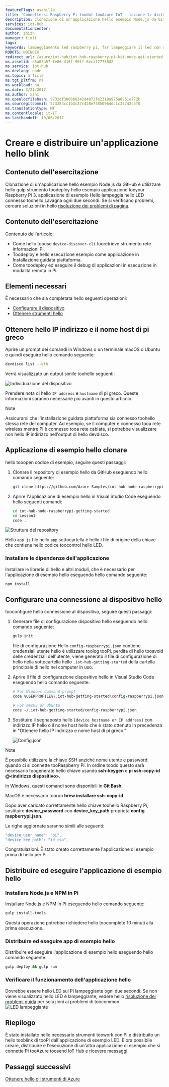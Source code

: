 ```yaml
---
featureFlags: usabilla
title: 'Connettersi Raspberry Pi (nodo) tooAzure IoT - lezione 1: distribuire app | Documenti Microsoft'
description: Clonazione di un'applicazione hello esempio Node.js da GitHub e gulp toodeploy questa scheda tooyour Raspberry Pi 3 dell'applicazione. Questa applicazione di esempio lampeggia hello LED connesso toohello Lavagna ogni due secondi.
services: iot-hub
documentationcenter: 
author: shizn
manager: timlt
tags: 
keywords: lampeggiamento led raspberry pi, far lampeggiare il led con raspberry pi
ROBOTS: NOINDEX
redirect_url: /azure/iot-hub/iot-hub-raspberry-pi-kit-node-get-started
ms.assetid: a5a03a57-fe86-416f-90ff-6eca17775842
ms.service: iot-hub
ms.devlang: node
ms.topic: article
ms.tgt_pltfrm: na
ms.workload: na
ms.date: 3/21/2017
ms.author: xshi
ms.openlocfilehash: 9732df3009b8342d4872fe2318a975a6251e772b
ms.sourcegitcommit: 523283cc1b3c37c428e77850964dc1c33742c5f0
ms.translationtype: MT
ms.contentlocale: it-IT
ms.lasthandoff: 10/06/2017
---
```

# <a name="create-and-deploy-hello-blink-application"></a>Creare e distribuire un'applicazione hello blink
## <a name="what-you-will-do"></a>Contenuto dell'esercitazione
Clonazione di un'applicazione hello esempio Node.js da GitHub e utilizzare hello gulp strumento toodeploy hello esempio applicazione tooyour Raspberry Pi 3. applicazione di esempio Hello lampeggia hello LED connesso toohello Lavagna ogni due secondi. Se si verificano problemi, cercare soluzioni in hello [risoluzione dei problemi di pagina](iot-hub-raspberry-pi-kit-node-troubleshooting.md).

## <a name="what-you-will-learn"></a>Contenuto dell'esercitazione
Contenuto dell'articolo:

* Come hello toouse `device-discover-cli` tooretrieve strumento rete informazioni Pi.
* Toodeploy e hello esecuzione esempio come applicazione in Installazione guidata piattaforma.
* Come toodeploy ed eseguire il debug di applicazioni in esecuzione in modalità remota in Pi.

## <a name="what-you-need"></a>Elementi necessari
È necessario che sia completata hello seguenti operazioni:

* [Configurare il dispositivo](iot-hub-raspberry-pi-kit-node-lesson1-configure-your-device.md)
* [Ottenere strumenti hello](iot-hub-raspberry-pi-kit-node-lesson1-get-the-tools-win32.md)

## <a name="obtain-hello-ip-address-and-host-name-of-pi"></a>Ottenere hello IP indirizzo e il nome host di pi greco
Aprire un prompt dei comandi in Windows o un terminale macOS o Ubuntu e quindi eseguire hello comando seguente:

```bash
devdisco list --eth
```

Verrà visualizzato un output simile toohello seguenti:

![Individuazione del dispositivo](media/iot-hub-raspberry-pi-lessons/lesson1/device_discovery.png)

Prendere nota di hello `IP address` e `hostname` di pi greco. Queste informazioni saranno necessarie più avanti in questo articolo.

> [!NOTE]
> Assicurarsi che l'installazione guidata piattaforma sia connesso toohello stessa rete del computer. Ad esempio, se il computer è connesso tooa rete wireless mentre Pi è connesso tooa rete cablata, si potrebbe visualizzare non hello IP indirizzo nell'output di hello devdisco.

## <a name="clone-hello-sample-application"></a>Applicazione di esempio hello clonare
hello tooopen codice di esempio, seguire questi passaggi:

1. Clonare il repository di esempio hello da GitHub eseguendo hello comando seguente:
   
   ```bash
   git clone https://github.com/Azure-Samples/iot-hub-node-raspberrypi-getting-started.git
   ```
2. Aprire l'applicazione di esempio hello in Visual Studio Code eseguendo hello seguenti comandi:
   
   ```bash
   cd iot-hub-node-raspberrypi-getting-started
   cd Lesson1
   code .
   ```

![Struttura del repository](media/iot-hub-raspberry-pi-lessons/lesson1/vscode-blink-mac.png)

Hello `app.js` file hello `app` sottocartella è hello i file di origine della chiave che contiene hello codice toocontrol hello LED.

### <a name="install-application-dependencies"></a>Installare le dipendenze dell'applicazione
Installare le librerie di hello e altri moduli, che è necessario per l'applicazione di esempio hello eseguendo hello comando seguente:

```bash
npm install
```

## <a name="configure-hello-device-connection"></a>Configurare una connessione al dispositivo hello
tooconfigure hello connessione al dispositivo, seguire questi passaggi:

1. Generare file di configurazione dispositivo hello eseguendo hello comando seguente:
   
   ```bash
   gulp init
   ```
   
   file di configurazione Hello `config-raspberrypi.json` contiene credenziali utente hello è utilizzare toolog tooPi. perdita di hello tooavoid delle credenziali dell'utente, viene generato il file di configurazione di hello nella sottocartella hello `.iot-hub-getting-started` della cartella principale di hello nel computer in uso.

2. Aprire il file di configurazione dispositivo hello in Visual Studio Code eseguendo hello comando seguente:
   
   ```bash
   # For Windows command prompt
   code %USERPROFILE%\.iot-hub-getting-started\config-raspberrypi.json
   
   # For macOS or Ubuntu
   code ~/.iot-hub-getting-started/config-raspberrypi.json
   ```
   
3. Sostituire il segnaposto hello `[device hostname or IP address]` con indirizzo IP hello o il nome host hello che è stato ottenuto in precedenza in "Ottenere hello IP indirizzo e nome host di pi greco."
   
   ![Config.json](media/iot-hub-raspberry-pi-lessons/lesson1/vscode-config-mac.png)

> [!NOTE]
> È possibile utilizzare la chiave SSH anziché nome utente e password quando ci si connette tooRaspberry Pi. In ordine toodo questo sarà necessario toogenerate hello chiave usando **ssh-keygen** e **pi ssh-copy-id @\<indirizzo dispositivo\>**.
>
> In Windows, questi comandi sono disponibili in **Git Bash**.
>
> MacOS è necessario toorun **brew installare ssh-copy-id**.
>
> Dopo aver caricato correttamente hello chiave toohello Raspberry Pi, sostituire **device_password** con **device_key_path** proprietà **config raspberrypi.json**.
>
> Le righe aggiornate saranno simili alle seguenti:
> ```javascript
> "device_user_name": "pi",
> "device_key_path": "id_rsa",
> ```

Congratulazioni. È stato creato correttamente l'applicazione di esempio prima di hello per Pi.

## <a name="deploy-and-run-hello-sample-application"></a>Distribuire ed eseguire l'applicazione di esempio hello
### <a name="install-nodejs-and-npm-on-pi"></a>Installare Node.js e NPM in Pi
Installare Node.js e NPM in Pi eseguendo hello comando seguente:

```bash
gulp install-tools
```

Questa operazione potrebbe richiedere hello toocomplete 10 minuti alla prima esecuzione.

### <a name="deploy-and-run-hello-sample-app"></a>Distribuire ed eseguire app di esempio hello
Distribuire ed eseguire l'applicazione di esempio hello eseguendo hello comando seguente:

```bash
gulp deploy && gulp run
```

### <a name="verify-hello-app-works"></a>Verificare il funzionamento dell'applicazione hello
Dovrebbe essere hello LED sul Pi lampeggiante ogni due secondi.  Se non viene visualizzato hello LED è lampeggiante, vedere hello [risoluzione dei problemi guida](iot-hub-raspberry-pi-kit-node-troubleshooting.md) per soluzioni ai problemi di toocommon.
![LED lampeggiante](media/iot-hub-raspberry-pi-lessons/lesson1/led_blinking.jpg)

## <a name="summary"></a>Riepilogo
È stato installato hello necessario strumenti toowork con Pi e distribuito un hello tooblink di tooPi dall'applicazione di esempio LED. È ora possibile creare, distribuire e l'esecuzione di un'altra applicazione di esempio che si connette Pi tooAzure toosend IoT Hub e ricevere messaggi.

## <a name="next-steps"></a>Passaggi successivi
[Ottenere hello gli strumenti di Azure](iot-hub-raspberry-pi-kit-node-lesson2-get-azure-tools-win32.md)

